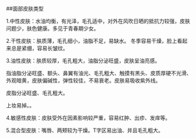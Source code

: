 ##面部皮肤类型

1.中性皮肤：水油均衡，有光泽，毛孔适中，对外在风吹日晒的抵抗力较强，皮肤问题少，肤色健康。多见于青春期少女。

2.干性皮肤：肤质薄，毛孔细小，油脂不足，易缺水。
冬季容易干燥，脸上看起来总是紧绷，容易长皱纹。

3.油性皮肤：肤质较厚，毛孔粗大，油脂分泌旺盛，皮肤呈油亮感。

指油脂分泌旺盛、额头、鼻翼有油光、毛孔粗大、触摸有黑头、皮质厚硬不光滑、外观暗黄，皮肤偏碱性，弹性较佳，不易衰老。皮肤易吸收紫外线。

皮脂分泌旺盛、毛孔粗大。

上妆易掉。。

4.敏感性皮肤：皮肤受外在因素影响较严重，容易红肿、出疹、发痒等。

5.混合型皮肤：嘴唇、两颊较为干燥。T字区易出油、并且毛孔粗大。
